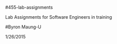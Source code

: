#455-lab-assignments

Lab Assignments for Software Engineers in training

#Byron Maung-U

1/26/2015
